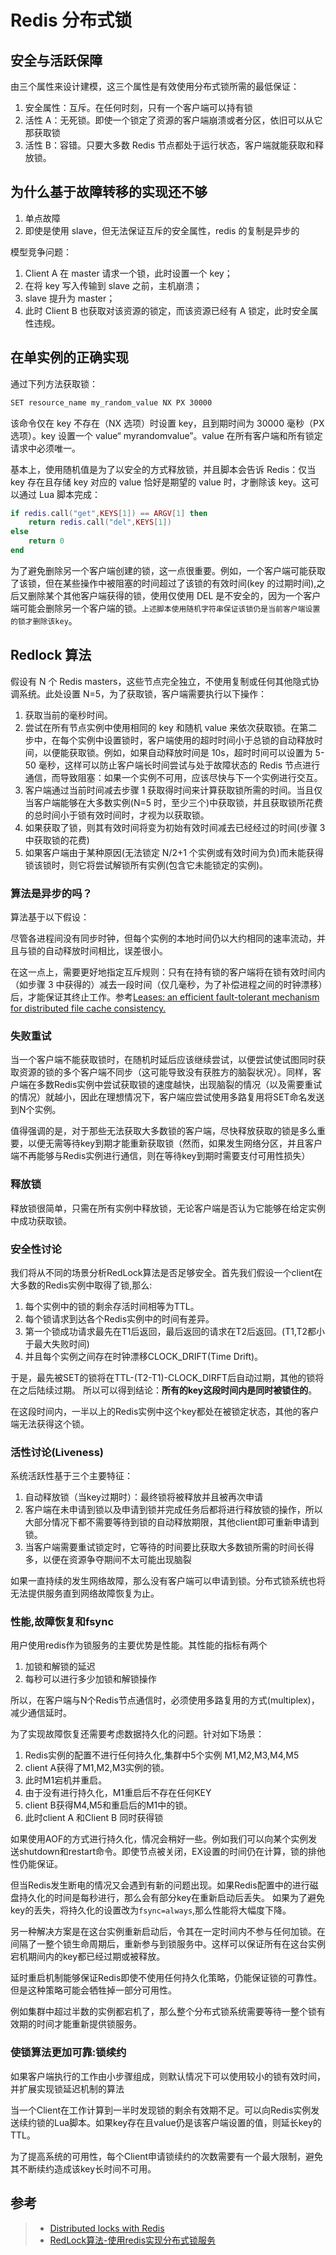 # Redis 分布式锁

## 安全与活跃保障

由三个属性来设计建模，这三个属性是有效使用分布式锁所需的最低保证：

1. 安全属性：互斥。在任何时刻，只有一个客户端可以持有锁
2. 活性 A：无死锁。即使一个锁定了资源的客户端崩溃或者分区，依旧可以从它那获取锁
3. 活性 B：容错。只要大多数 Redis 节点都处于运行状态，客户端就能获取和释放锁。

## 为什么基于故障转移的实现还不够

1. 单点故障
2. 即使是使用 slave，但无法保证互斥的安全属性，redis 的复制是异步的

模型竞争问题：

1. Client A 在 master 请求一个锁，此时设置一个 key；
2. 在将 key 写入传输到 slave 之前，主机崩溃；
3. slave 提升为 master；
4. 此时 Client B 也获取对该资源的锁定，而该资源已经有 A 锁定，此时安全属性违规。

## 在单实例的正确实现

通过下列方法获取锁：

```txt
SET resource_name my_random_value NX PX 30000
```

该命令仅在 key 不存在（NX 选项）时设置 key，且到期时间为 30000 毫秒（PX 选项）。key 设置一个 value“ myrandomvalue”。value 在所有客户端和所有锁定请求中必须唯一。

基本上，使用随机值是为了以安全的方式释放锁，并且脚本会告诉 Redis：仅当 key 存在且存储 key 对应的 value 恰好是期望的 value 时，才删除该 key。这可以通过 Lua 脚本完成：

```lua
if redis.call("get",KEYS[1]) == ARGV[1] then
    return redis.call("del",KEYS[1])
else
    return 0
end
```

为了避免删除另一个客户端创建的锁，这一点很重要。例如，一个客户端可能获取了该锁，但在某些操作中被阻塞的时间超过了该锁的有效时间(key 的过期时间),之后又删除某个其他客户端获得的锁，使用仅使用 DEL 是不安全的，因为一个客户端可能会删除另一个客户端的锁。`上述脚本使用随机字符串保证该锁仍是当前客户端设置的锁才删除该key`。

## Redlock 算法

假设有 N 个 Redis masters，这些节点完全独立，不使用复制或任何其他隐式协调系统。此处设置 N=5，为了获取锁，客户端需要执行以下操作：

1. 获取当前的毫秒时间。
2. 尝试在所有节点实例中使用相同的 key 和随机 value 来依次获取锁。在第二步中，在每个实例中设置锁时，客户端使用的超时时间小于总锁的自动释放时间，以便能获取锁。例如，如果自动释放时间是 10s，超时时间可以设置为 5-50 毫秒，这样可以防止客户端长时间尝试与处于故障状态的 Redis 节点进行通信，而导致阻塞：如果一个实例不可用，应该尽快与下一个实例进行交互。
3. 客户端通过当前时间减去步骤 1 获取得时间来计算获取锁所需的时间。当且仅当客户端能够在大多数实例(N=5 时，至少三个)中获取锁，并且获取锁所花费的总时间小于锁有效时间时，才视为以获取锁。
4. 如果获取了锁，则其有效时间将变为初始有效时间减去已经经过的时间(步骤 3 中获取锁的花费)
5. 如果客户端由于某种原因(无法锁定 N/2+1 个实例或有效时间为负)而未能获得锁该锁时，则它将尝试解锁所有实例(包含它未能锁定的实例)。

### 算法是异步的吗？

算法基于以下假设：

尽管各进程间没有同步时钟，但每个实例的本地时间仍以大约相同的速率流动，并且与锁的自动释放时间相比，误差很小。

在这一点上，需要更好地指定互斥规则：只有在持有锁的客户端将在锁有效时间内（如步骤 3 中获得的）减去一段时间（仅几毫秒，为了补偿进程之间的时钟漂移）后，才能保证其终止工作。参考[Leases: an efficient fault-tolerant mechanism for distributed file cache consistency.](https://dl.acm.org/doi/10.1145/74851.74870)

### 失败重试

当一个客户端不能获取锁时，在随机时延后应该继续尝试，以便尝试使试图同时获取资源的锁的多个客户端不同步（这可能导致没有获胜方的脑裂状况）。同样，客户端在多数Redis实例中尝试获取锁的速度越快，出现脑裂的情况（以及需要重试的情况）就越小，因此在理想情况下，客户端应尝试使用多路复用将SET命名发送到N个实例。

值得强调的是，对于那些无法获取大多数锁的客户端，尽快释放获取的锁是多么重要，以便无需等待key到期才能重新获取锁（然而，如果发生网络分区，并且客户端不再能够与Redis实例进行通信，则在等待key到期时需要支付可用性损失）

### 释放锁

释放锁很简单，只需在所有实例中释放锁，无论客户端是否认为它能够在给定实例中成功获取锁。

### 安全性讨论

我们将从不同的场景分析RedLock算法是否足够安全。首先我们假设一个client在大多数的Redis实例中取得了锁,那么:

1. 每个实例中的锁的剩余存活时间相等为TTL。
2. 每个锁请求到达各个Redis实例中的时间有差异。
3. 第一个锁成功请求最先在T1后返回，最后返回的请求在T2后返回。(T1,T2都小于最大失败时间)
4. 并且每个实例之间存在时钟漂移CLOCK_DRIFT(Time Drift)。

于是，最先被SET的锁将在TTL-(T2-T1)-CLOCK_DIRFT后自动过期，其他的锁将在之后陆续过期。
所以可以得到结论：**所有的key这段时间内是同时被锁住的**。

在这段时间内，一半以上的Redis实例中这个key都处在被锁定状态，其他的客户端无法获得这个锁。

### 活性讨论(Liveness)

系统活跃性基于三个主要特征：

1. 自动释放锁（当key过期时）：最终锁将被释放并且被再次申请
2. 客户端在未申请到锁以及申请到锁并完成任务后都将进行释放锁的操作，所以大部分情况下都不需要等待到锁的自动释放期限，其他client即可重新申请到锁。
3. 当客户端需要重试锁定时，它等待的时间要比获取大多数锁所需的时间长得多，以便在资源争夺期间不太可能出现脑裂

如果一直持续的发生网络故障，那么没有客户端可以申请到锁。分布式锁系统也将无法提供服务直到网络故障恢复为止。

### 性能,故障恢复和fsync

用户使用redis作为锁服务的主要优势是性能。其性能的指标有两个

1. 加锁和解锁的延迟
2. 每秒可以进行多少加锁和解锁操作

所以，在客户端与N个Redis节点通信时，必须使用多路复用的方式(multiplex)，减少通信延时。

为了实现故障恢复还需要考虑数据持久化的问题。针对如下场景：

1. Redis实例的配置不进行任何持久化,集群中5个实例 M1,M2,M3,M4,M5
2. client A获得了M1,M2,M3实例的锁。
3. 此时M1宕机并重启。
4. 由于没有进行持久化，M1重启后不存在任何KEY
5. client B获得M4,M5和重启后的M1中的锁。
6. 此时client A 和Client B 同时获得锁

如果使用AOF的方式进行持久化，情况会稍好一些。例如我们可以向某个实例发送shutdown和restart命令。即使节点被关闭，EX设置的时间仍在计算，锁的排他性仍能保证。

但当Redis发生断电的情况又会遇到有新的问题出现。如果Redis配置中的进行磁盘持久化的时间是每秒进行，那么会有部分key在重新启动后丢失。
如果为了避免key的丢失，将持久化的设置改为`fsync=always`,那么性能将大幅度下降。

另一种解决方案是在这台实例重新启动后，令其在一定时间内不参与任何加锁。在间隔了一整个锁生命周期后，重新参与到锁服务中。这样可以保证所有在这台实例宕机期间内的key都已经过期或被释放。

延时重启机制能够保证Redis即使不使用任何持久化策略，仍能保证锁的可靠性。但是这种策略可能会牺牲掉一部分可用性。

例如集群中超过半数的实例都宕机了，那么整个分布式锁系统需要等待一整个锁有效期的时间才能重新提供锁服务。

### 使锁算法更加可靠:锁续约

如果客户端执行的工作由小步骤组成，则默认情况下可以使用较小的锁有效时间，并扩展实现锁延迟机制的算法

当一个Client在工作计算到一半时发现锁的剩余有效期不足。可以向Redis实例发送续约锁的Lua脚本。如果key存在且value仍是该客户端设置的值，则延长key的TTL。

为了提高系统的可用性，每个Client申请锁续约的次数需要有一个最大限制，避免其不断续约造成该key长时间不可用。

## 参考

> - [Distributed locks with Redis](https://redis.io/topics/distlock)
> - [RedLock算法-使用redis实现分布式锁服务](https://www.jianshu.com/p/fba7dd6dcef5)